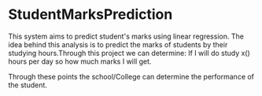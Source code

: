# StudentMarksPrediction

This system aims to predict student's marks using linear regression. The idea behind this analysis is to predict the marks of students by their studying hours.Through this project we can determine:
If I will do study x() hours per day so how much marks I will get.

Through these points the school/College can determine the performance of the student.
